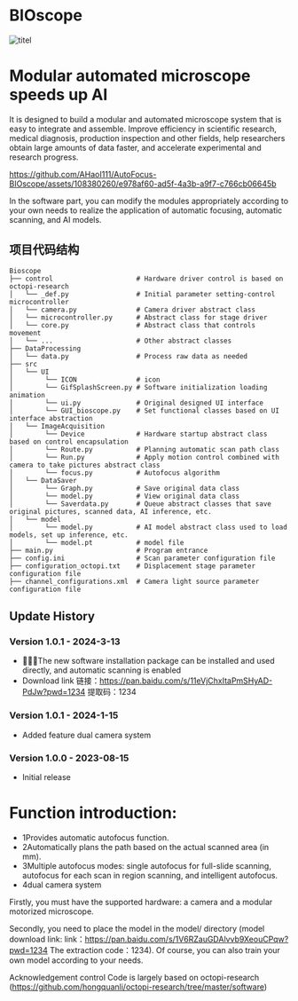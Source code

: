 # BIOscope
![titel](https://github.com/AHaoI111/AutoFocus-BIOscope/assets/108380260/92a20afe-fb91-4a0d-a9fc-f5793b6586da)

# Modular automated microscope speeds up AI

It is designed to build a modular and automated microscope system that is easy to integrate and assemble. Improve efficiency in scientific research, medical diagnosis, production inspection and other fields, help researchers obtain large amounts of data faster, and accelerate experimental and research progress.

https://github.com/AHaoI111/AutoFocus-BIOscope/assets/108380260/e978af60-ad5f-4a3b-a9f7-c766cb06645b


In the software part, you can modify the modules appropriately according to your own needs to realize the application of automatic focusing, automatic scanning, and AI models.


## 项目代码结构

```
Bioscope
├── control                     # Hardware driver control is based on octopi-research
│   └── _def.py                 # Initial parameter setting-control microcontroller
│   └── camera.py               # Camera driver abstract class
│   └── microcontroller.py      # Abstract class for stage driver
│   └── core.py                 # Abstract class that controls movement
│   └── ...                     # Other abstract classes
├── DataProcessing 
│   └── data.py                 # Process raw data as needed
├── src 
│   └── UI
│        └── ICON               # icon
│        └── GifSplashScreen.py # Software initialization loading animation           
│        └── ui.py              # Original designed UI interface
│        └── GUI_bioscope.py    # Set functional classes based on UI interface abstraction
│   └── ImageAcquisition
│        └── Device             # Hardware startup abstract class based on control encapsulation
│        └── Route.py           # Planning automatic scan path class                  
│        └── Run.py             # Apply motion control combined with camera to take pictures abstract class
│        └── focus.py           # Autofocus algorithm
│   └── DataSaver
│        └── Graph.py           # Save original data class                
│        └── model.py           # View original data class
│        └── Saverdata.py       # Queue abstract classes that save original pictures, scanned data, AI inference, etc.
│   └── model
│        └── model.py           # AI model abstract class used to load models, set up inference, etc.                   
│        └── model.pt           # model file
├── main.py                     # Program entrance
├── config.ini                  # Scan parameter configuration file
├── configuration_octopi.txt    # Displacement stage parameter configuration file
├── channel_configurations.xml  # Camera light source parameter configuration file
```


## Update History

### Version 1.0.1 - 2024-3-13
- 🚀🚀🚀The new software installation package can be installed and used directly, and automatic scanning is enabled
- Download link 链接：https://pan.baidu.com/s/11eVjChxItaPmSHyAD-PdJw?pwd=1234 
提取码：1234

### Version 1.0.1 - 2024-1-15
- Added feature dual camera system

### Version 1.0.0 - 2023-08-15
- Initial release


# Function introduction:

- 1Provides automatic autofocus function.
- 2Automatically plans the path based on the actual scanned area (in mm).
- 3Multiple autofocus modes: single autofocus for full-slide scanning, autofocus for each scan in region scanning, and intelligent autofocus.
- 4dual camera system


Firstly, you must have the supported hardware: a camera and a modular motorized microscope. 

Secondly, you need to place the model in the model/ directory (model download link: link：https://pan.baidu.com/s/1V6RZauGDAlvvb9XeouCPqw?pwd=1234 
The extraction code：1234). 
Of course, you can also train your own model according to your needs.


Acknowledgement
control Code is largely based on octopi-research (https://github.com/hongquanli/octopi-research/tree/master/software)
